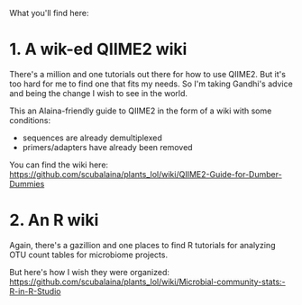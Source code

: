 What you'll find here:

# 1. A wik-ed QIIME2 wiki


There's a million and one tutorials out there for how to use QIIME2. But it's too hard for me to find one that fits my needs. So I'm taking Gandhi's advice and being the change I wish to see in the world. 

This an Alaina-friendly guide to QIIME2 in the form of a wiki with some conditions:
- sequences are already demultiplexed
- primers/adapters have already been removed

You can find the wiki here: https://github.com/scubalaina/plants_lol/wiki/QIIME2-Guide-for-Dumber-Dummies

# 2. An R wiki

Again, there's a gazillion and one places to find R tutorials for analyzing OTU count tables for microbiome projects. 

But here's how I wish they were organized:
https://github.com/scubalaina/plants_lol/wiki/Microbial-community-stats:-R-in-R-Studio
